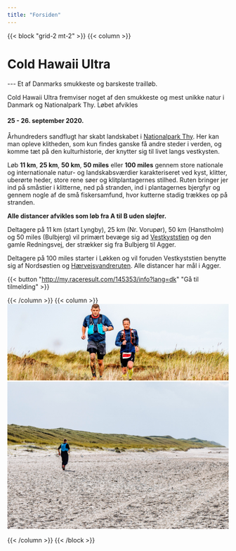 ```yaml
---
title: "Forsiden"
---
```


{{< block "grid-2 mt-2" >}}
{{< column >}}

# Cold Hawaii Ultra
--- Et af Danmarks smukkeste og barskeste trailløb.

Cold Hawaii Ultra fremviser noget af den smukkeste og mest unikke natur i
Danmark og Nationalpark Thy. Løbet afvikles

#### 25 - 26. september 2020.

Århundreders sandflugt har skabt landskabet i [Nationalpark
Thy](https://nationalparkthy.dk/). Her kan man opleve klitheden, som kun findes
ganske få andre steder i verden, og komme tæt på den kulturhistorie, der knytter
sig til livet langs vestkysten.

Løb **11 km**, **25 km**, **50 km**, **50 miles** eller **100 miles** gennem
store nationale og internationale natur- og landskabsværdier karakteriseret ved
kyst, klitter, uberørte heder, store rene søer og klitplantagernes
stilhed. Ruten bringer jer ind på småstier i klitterne, ned på stranden, ind i
plantagernes bjergfyr og gennem nogle af de små fiskersamfund, hvor kutterne
stadig trækkes op på stranden.

**Alle distancer afvikles som løb fra A til B uden sløjfer.**

Deltagere på 11 km (start Lyngby), 25 km (Nr. Vorupør), 50 km (Hanstholm) og 50
miles (Bulbjerg) vil primært bevæge sig ad
[Vestkyststien](https://naturstyrelsen.dk/naturoplevelser/naturguider/vestkyststien/)
og den gamle Redningsvej, der strækker sig fra Bulbjerg til Agger.

Deltagere på 100 miles starter i Løkken og vil foruden Vestkyststien benytte sig
af Nordsøstien og [Hærvejsvandreruten](https://www.haervej.dk/). Alle distancer
har mål i Agger.

{{< button "http://my.raceresult.com/145353/info?lang=dk" "Gå til tilmelding" >}} <!-- {{< button "/docs" "Læs mere" >}} -->

{{< /column >}}
{{< column >}}
![Forsiden1](/images/front19.jpg)
![Forsiden2](/images/front19-2.jpg)

{{< /column >}}
{{< /block >}}
